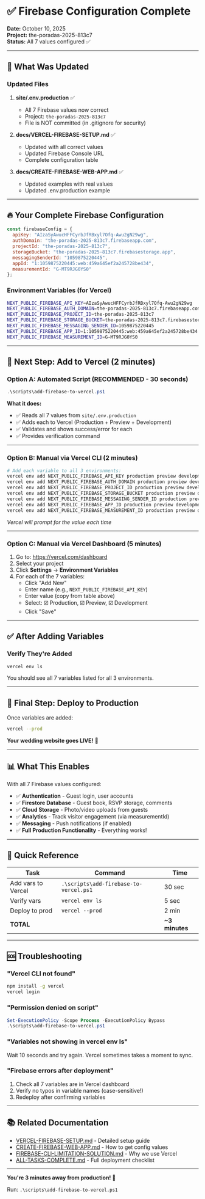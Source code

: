 # ✅ Firebase Configuration Complete

**Date:** October 10, 2025  
**Project:** the-poradas-2025-813c7  
**Status:** All 7 values configured ✅

---

## 🎯 What Was Updated

### Updated Files

1. **site/.env.production** ✅
   - All 7 Firebase values now correct
   - Project: `the-poradas-2025-813c7`
   - File is NOT committed (in .gitignore for security)

2. **docs/VERCEL-FIREBASE-SETUP.md** ✅
   - Updated with all correct values
   - Updated Firebase Console URL
   - Complete configuration table

3. **docs/CREATE-FIREBASE-WEB-APP.md** ✅
   - Updated examples with real values
   - Updated .env.production example

---

## 🔥 Your Complete Firebase Configuration

```javascript
const firebaseConfig = {
  apiKey: "AIzaSyAwucHFFCyrbJfRBxyl7Ofq-Awu2gN29wg",
  authDomain: "the-poradas-2025-813c7.firebaseapp.com",
  projectId: "the-poradas-2025-813c7",
  storageBucket: "the-poradas-2025-813c7.firebasestorage.app",
  messagingSenderId: "1059875220445",
  appId: "1:1059875220445:web:459a645ef2a245728be434",
  measurementId: "G-MT9RJG0YS0"
};
```

### Environment Variables (for Vercel)

```bash
NEXT_PUBLIC_FIREBASE_API_KEY=AIzaSyAwucHFFCyrbJfRBxyl7Ofq-Awu2gN29wg
NEXT_PUBLIC_FIREBASE_AUTH_DOMAIN=the-poradas-2025-813c7.firebaseapp.com
NEXT_PUBLIC_FIREBASE_PROJECT_ID=the-poradas-2025-813c7
NEXT_PUBLIC_FIREBASE_STORAGE_BUCKET=the-poradas-2025-813c7.firebasestorage.app
NEXT_PUBLIC_FIREBASE_MESSAGING_SENDER_ID=1059875220445
NEXT_PUBLIC_FIREBASE_APP_ID=1:1059875220445:web:459a645ef2a245728be434
NEXT_PUBLIC_FIREBASE_MEASUREMENT_ID=G-MT9RJG0YS0
```

---

## 🚀 Next Step: Add to Vercel (2 minutes)

### Option A: Automated Script (RECOMMENDED - 30 seconds)

```powershell
.\scripts\add-firebase-to-vercel.ps1
```

**What it does:**

- ✅ Reads all 7 values from `site/.env.production`
- ✅ Adds each to Vercel (Production + Preview + Development)
- ✅ Validates and shows success/error for each
- ✅ Provides verification command

---

### Option B: Manual via Vercel CLI (2 minutes)

```bash
# Add each variable to all 3 environments:
vercel env add NEXT_PUBLIC_FIREBASE_API_KEY production preview development
vercel env add NEXT_PUBLIC_FIREBASE_AUTH_DOMAIN production preview development
vercel env add NEXT_PUBLIC_FIREBASE_PROJECT_ID production preview development
vercel env add NEXT_PUBLIC_FIREBASE_STORAGE_BUCKET production preview development
vercel env add NEXT_PUBLIC_FIREBASE_MESSAGING_SENDER_ID production preview development
vercel env add NEXT_PUBLIC_FIREBASE_APP_ID production preview development
vercel env add NEXT_PUBLIC_FIREBASE_MEASUREMENT_ID production preview development
```

*Vercel will prompt for the value each time*

---

### Option C: Manual via Vercel Dashboard (5 minutes)

1. Go to: <https://vercel.com/dashboard>
2. Select your project
3. Click **Settings** → **Environment Variables**
4. For each of the 7 variables:
   - Click "Add New"
   - Enter name (e.g., `NEXT_PUBLIC_FIREBASE_API_KEY`)
   - Enter value (copy from table above)
   - Select: ☑️ Production, ☑️ Preview, ☑️ Development
   - Click "Save"

---

## ✅ After Adding Variables

### Verify They're Added

```bash
vercel env ls
```

You should see all 7 variables listed for all 3 environments.

---

## 🚀 Final Step: Deploy to Production

Once variables are added:

```bash
vercel --prod
```

**Your wedding website goes LIVE!** 🎉

---

## 📊 What This Enables

With all 7 Firebase values configured:

- ✅ **Authentication** - Guest login, user accounts
- ✅ **Firestore Database** - Guest book, RSVP storage, comments
- ✅ **Cloud Storage** - Photo/video uploads from guests
- ✅ **Analytics** - Track visitor engagement (via measurementId)
- ✅ **Messaging** - Push notifications (if enabled)
- ✅ **Full Production Functionality** - Everything works!

---

## 🎯 Quick Reference

| Task | Command | Time |
|------|---------|------|
| Add vars to Vercel | `.\scripts\add-firebase-to-vercel.ps1` | 30 sec |
| Verify vars | `vercel env ls` | 5 sec |
| Deploy to prod | `vercel --prod` | 2 min |
| **TOTAL** | | **~3 minutes** |

---

## 🆘 Troubleshooting

### "Vercel CLI not found"

```bash
npm install -g vercel
vercel login
```

### "Permission denied on script"

```powershell
Set-ExecutionPolicy -Scope Process -ExecutionPolicy Bypass
.\scripts\add-firebase-to-vercel.ps1
```

### "Variables not showing in vercel env ls"

Wait 10 seconds and try again. Vercel sometimes takes a moment to sync.

### "Firebase errors after deployment"

1. Check all 7 variables are in Vercel dashboard
2. Verify no typos in variable names (case-sensitive!)
3. Redeploy after confirming variables

---

## 📚 Related Documentation

- [VERCEL-FIREBASE-SETUP.md](./VERCEL-FIREBASE-SETUP.md) - Detailed setup guide
- [CREATE-FIREBASE-WEB-APP.md](./CREATE-FIREBASE-WEB-APP.md) - How to get config values
- [FIREBASE-CLI-LIMITATION-SOLUTION.md](./FIREBASE-CLI-LIMITATION-SOLUTION.md) - Why we use Vercel
- [ALL-TASKS-COMPLETE.md](./ALL-TASKS-COMPLETE.md) - Full deployment checklist

---

**You're 3 minutes away from production! 🚀**

Run: `.\scripts\add-firebase-to-vercel.ps1`
